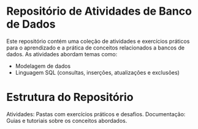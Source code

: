 # Repositório de Atividades de Banco de Dados
Este repositório contém uma coleção de atividades e exercícios práticos para o aprendizado e a prática de conceitos relacionados a bancos de dados. As atividades abordam temas como:

- Modelagem de dados
- Linguagem SQL (consultas, inserções, atualizações e exclusões)
  
# Estrutura do Repositório

Atividades: Pastas com exercícios práticos e desafios.
Documentação: Guias e tutoriais sobre os conceitos abordados.

